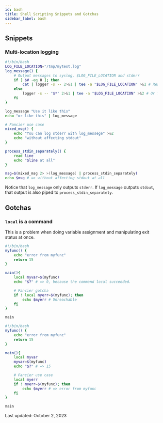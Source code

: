 ```yaml
---
id: bash
title: Shell Scripting Snippets and Gotchas
sidebar_label: bash
---
```


## Snippets

### Multi-location logging

```bash
#!/bin/bash
LOG_FILE_LOCATION="/tmp/mytest.log"
log_message() {
    # Output messages to syslog, $LOG_FILE_LOCATION and stderr
    if [ $# -eq 0 ]; then
        cat | logger -s -- 2>&1 | tee -a "$LOG_FILE_LOCATION" >&2 # Read from stdin
    else
        logger -s -- "$*" 2>&1 | tee -a "$LOG_FILE_LOCATION" >&2 # Or from argument
    fi
}

log_message "Use it like this"
echo "or like this" | log_message

# Fancier use case
mixed_msg() {
    echo "You can log stderr with log_messege" >&2
    echo "without affecting stdout"
}

process_stdin_separately() {
    read line
    echo "$line at all"
}

msg=$(mixed_msg 2> >(log_message) | process_stdin_separately)
echo $msg # => without affecting stdout at all
```

Notice that `log_message` only outputs `stderr`. If `log_message` outputs `stdout`, that output is also piped to `process_stdin_separately`.

## Gotchas

### `local` is a command

This is a problem when doing variable assignment and manipulating exit status at once.

```bash title=problem.sh
#!/bin/bash
myfunc() {
    echo "error from myfunc"
    return 15
}

main(){
    local myvar=$(myfunc)
    echo "$?" # => 0, because the command local succeeded.

    # Fancier gotcha
    if ! local myerr=$(myfunc); then
        echo $myerr # Unreachable
    fi
}

main
```

```bash title=solution.sh
#!/bin/bash
myfunc() {
    echo "error from myfunc"
    return 15
}

main(){
    local myvar
    myvar=$(myfunc)
    echo "$?" # => 15

    # Fancier use case
    local myerr
    if ! myerr=$(myfunc); then
        echo $myerr # => error from myfunc
    fi
}

main
```

Last updated: October 2, 2023
